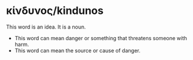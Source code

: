 # κίνδυνος/kindunos
This word is an idea. It is a noun.

* This word can mean danger or something that threatens someone with harm.
* This word can mean the source or cause of danger.
